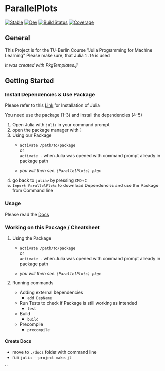 # ParallelPlots

[![Stable](https://img.shields.io/badge/docs-stable-blue.svg)](https://moritz155.github.io/ParallelPlots.jl/stable/)
[![Dev](https://img.shields.io/badge/docs-dev-blue.svg)](https://moritz155.github.io/ParallelPlots.jl/dev/)
[![Build Status](https://github.com/moritz155/ParallelPlots/actions/workflows/CI.yml/badge.svg?branch=main)](https://github.com/moritz155/ParallelPlots/actions/workflows/CI.yml?query=branch%3Amain)
[![Coverage](https://codecov.io/gh/moritz155/ParallelPlots/branch/main/graph/badge.svg)](https://codecov.io/gh/moritz155/ParallelPlots.jl)

## General
This Project is for the TU-Berlin Course "Julia Programming for Machine Learning"
Please make sure, that Julia `1.10` is used!

_It was created with PkgTemplates.jl_

## Getting Started

### Install Dependencies & Use Package
Please refer to this [Link](https://adrianhill.de/julia-ml-course/lectures/E1_Installation.html) for Installation of Julia

You need use the package (1-3) and install the dependencies (4-5)
1. Open Julia with `julia` in your command prompt
2. open the package manager with `]`
3. Using our Package
    * `activate /path/to/package` <br>
      or<br>
      `activate .` when Julia was opened with command prompt already in package path

    * _you will then see: `(ParallelPlots) pkg>`_
4. go back to `julia>` by pressing `CMD`+`C`
5. `Import ParallelPlots` to download Dependencies and use the Package from Command line

### Usage
Please read the [Docs](/docs/build/index.html)

### Working on this Package / Cheatsheet
1. Using the Package
   * `activate /path/to/package` <br>
   or<br>
   `activate .` when Julia was opened with command prompt already in package path
 
   * _you will then see: `(ParallelPlots) pkg>`_

2. Running commands
   * Adding external Dependencies
     - `add DepName`
   * Run Tests to check if Package is still working as intended 
     - `test`
   * Build
     - `build`
   * Precompile
     - `precompile`


#### Create Docs
* move to `./docs` folder with command line
* run `julia --project make.jl`

``

